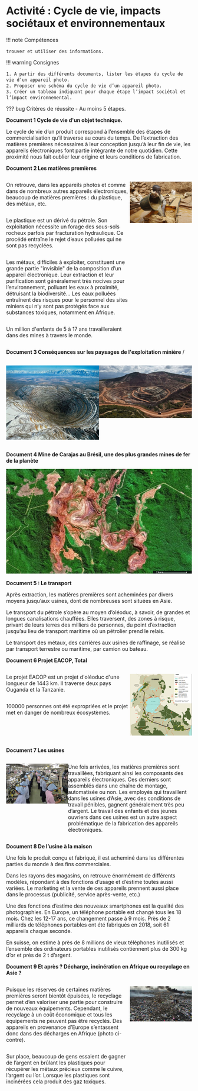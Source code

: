 # Activité : Cycle de vie, impacts sociétaux et environnementaux

!!! note Compétences

    trouver et utiliser des informations. 

!!! warning Consignes

    1. A partir des différents documents, lister les étapes du cycle de vie d’un appareil photo.
    2. Proposer une schéma du cycle de vie d’un appareil photo. 
    3. Créer un tableau indiquant pour chaque étape l’impact sociétal et l’impact environnemental.   

??? bug Critères de réussite
    - Au moins 5 étapes.


**Document 1 Cycle de vie d'un objet technique.**

Le cycle de vie d’un produit correspond à l’ensemble des étapes de commercialisation qu’il traverse au cours du temps. De l’extraction des matières premières nécessaires à leur conception jusqu’à leur fin de vie, les appareils électroniques font partie intégrante de notre quotidien. Cette proximité nous fait oublier leur origine et leurs conditions de fabrication.



**Document 2 Les matières premières**


<div markdown style="display:flex; flex-direction: row; ">

<div markdown style="display:flex; flex-direction: column; flex: 2 1 0;">

On retrouve, dans les appareils photos et comme dans de nombreux autres appareils électroniques, beaucoup de matières premières : du plastique, des métaux, etc. 

Le plastique est un dérivé du pétrole. Son exploitation nécessite un forage des sous-sols rocheux parfois par fracturation hydraulique. Ce procédé entraîne le rejet d’eaux polluées qui ne sont pas recyclées. 

Les métaux, difficiles à exploiter, constituent une grande partie "invisible" de la composition d’un appareil électronique. Leur extraction et leur purification sont généralement très nocives pour l’environnement, polluant les eaux à proximité, détruisant la biodiversité… Les eaux polluées entraînent des risques pour le personnel des sites miniers qui n’y sont pas protégés face aux substances toxiques, notamment en Afrique.

Un million d'enfants de 5 à 17 ans travailleraient dans des mines à travers le monde.
</div>

<div markdown style="display:flex; flex-direction: column; flex: 1 1 0;">

![Tanzanie, enfant dans une mine d’or](pictures/enfantMines.png)

</div>
</div>


**Document 3 Conséquences sur les paysages de l'exploitation minière**
 / 

<div markdown style="display:flex; flex-direction: row;">

![Mine de cuivre de Kennecott, Etats Unis](pictures/mineCuivre.png)

![Mine d'or de Los Filos, Mexique](pictures/mineOr.png)


</div>



**Document 4 Mine de Carajas au Brésil, une des plus grandes mines de fer de la planète**

![](pictures/mineBresil.png)

**Document 5 : Le transport**

Après extraction, les matières premières sont acheminées par divers moyens jusqu’aux usines, dont de nombreuses sont situées en Asie.  

Le transport du pétrole s’opère au moyen d’oléoduc, à savoir, de grandes et longues canalisations chauffées. Elles traversent, des zones à risque, privant de leurs terres des milliers de personnes, du point d’extraction jusqu’au lieu de transport maritime où un pétrolier prend le relais.

Le transport des métaux, des carrières aux usines de raffinage, se réalise par transport terrestre ou maritime, par camion ou bateau.


**Document 6 Projet EACOP, Total**


<div markdown style="display:flex; flex-direction: row; ">

<div markdown style="display:flex; flex-direction: column; flex: 2 1 0;">

Le projet EACOP est un projet d'oléoduc d'une longueur de 1443 km. Il traverse deux pays Ouganda et la Tanzanie.

100000 personnes ont été expropriées et le projet met en danger de nombreux écosystèmes.


</div>

<div markdown style="display:flex; flex-direction: column; flex: 1 1 0;">

![](pictures/projetEACOP.png)


</div>
</div>


**Document 7 Les usines**

<div markdown style="display:flex; flex-direction: row; ">

<div markdown style="display:flex; flex-direction: column; flex: 1 1 0;">

![Ouvriers Japonais, Nikon](pictures/usineNikon.png)

</div>

<div markdown style="display:flex; flex-direction: column; flex: 2 1 0;">

Une fois arrivées, les matières premières sont travaillées, fabriquant ainsi les composants des appareils électroniques. Ces derniers sont assemblés dans une chaîne de montage, automatisée ou non. Les employés qui travaillent dans les usines d’Asie, avec des conditions de travail pénibles, gagnent généralement très peu d’argent. Le travail des enfants et des jeunes ouvriers dans ces usines est un autre aspect problématique de la fabrication des appareils électroniques. 

</div>
</div>


**Document 8 De l’usine à la maison**

Une fois le produit conçu et fabriqué, il est acheminé dans les différentes parties du monde à des fins commerciales.  

Dans les rayons des magasins, on retrouve énormément de différents modèles, répondant à des fonctions d’usage et d’estime toutes aussi variées. Le marketing et la vente de ces appareils prennent aussi place dans le processus (publicité, service après-vente, etc.) 

Une des fonctions d’estime des nouveaux smartphones est la qualité des photographies. En Europe, un téléphone portable est changé tous les 18 mois. Chez les 12-17 ans, ce changement passe à 9 mois. Près de 2 milliards de téléphones portables ont été fabriqués en 2018, soit 61 appareils chaque seconde.

En suisse, on estime à près de 8 millions de vieux téléphones inutilisés et l’ensemble des ordinateurs portables inutilisés contiennent plus de 300 kg d’or et près de 2 t d’argent.


**Document 9 Et après ? Décharge, incinération en Afrique ou recyclage en Asie ?**


<div markdown style="display:flex; flex-direction: row; ">

<div markdown style="display:flex; flex-direction: column; flex: 2 1 0;">

Puisque les réserves de certaines matières premières seront bientôt épuisées, le recyclage permet d’en valoriser une partie pour construire de nouveaux équipements.
Cependant, le recyclage à un coût économique et tous les équipements ne peuvent pas être recyclés. Des appareils en provenance d’Europe s’entassent donc dans des décharges en Afrique (photo ci-contre).

Sur place, beaucoup de gens essaient de gagner de l’argent en brûlant les plastiques pour récupérer les métaux précieux comme le cuivre, l’argent ou l’or. Lorsque les plastiques sont incinérées cela produit des gaz toxiques. 

</div>

<div markdown style="display:flex; flex-direction: column; flex: 1 1 0;">

![décharge d’Agbogbloshie, Ghana](pictures/dechargeGhana.png)

</div>
</div>
